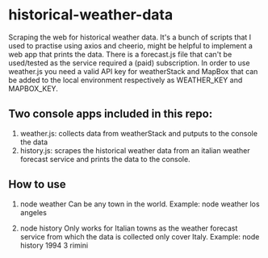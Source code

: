 # historical-weather-data
Scraping the web for historical weather data.
It's a bunch of scripts that I used to practise using axios and cheerio, might be helpful to implement a web app that prints the data.
There is a forecast.js file that can't be used/tested as the service required a (paid) subscription.
In order to use weather.js you need a valid API key for weatherStack and MapBox that can be added to the local environment respectively as WEATHER_KEY and MAPBOX_KEY.  

## Two console apps included in this repo:
1. weather.js: collects data from weatherStack and putputs to the console the data
2. history.js: scrapes the historical weather data from an italian weather forecast service and prints the data to the console.

## How to use
1. node weather <town name>
   Can be any town in the world.
   Example:
   node weather los angeles
  
  
  
2. node history <starting year> <number of years> <town name>
   Only works for Italian towns as the weather forecast service from which the data is collected only cover Italy.
   Example:
   node history 1994 3 rimini
  
